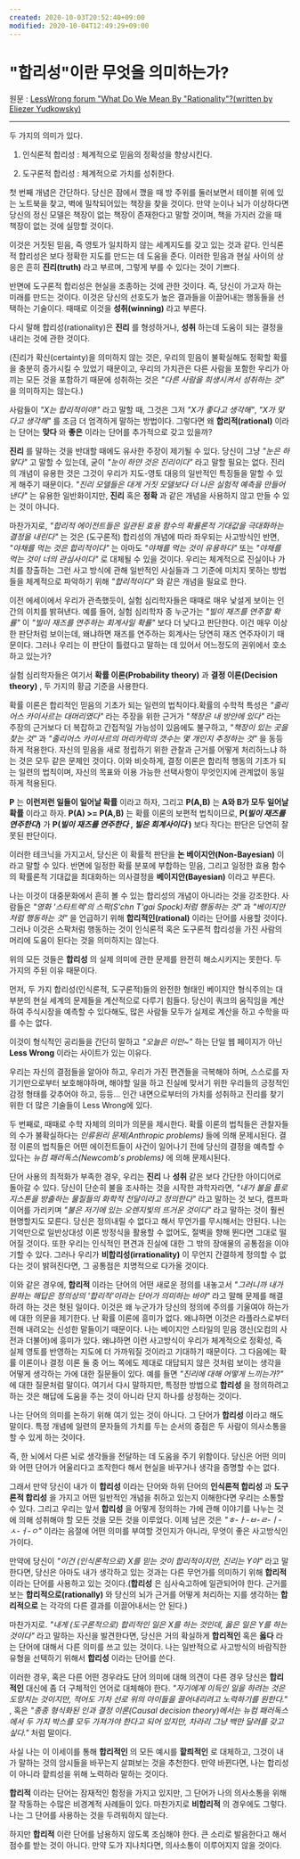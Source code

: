 ```yaml
---
created: 2020-10-03T20:52:40+09:00
modified: 2020-10-04T12:49:29+09:00
---
```


# "합리성"이란 무엇을 의미하는가?

원문 : [LessWrong forum "What Do We Mean By "Rationality"?(written by Eliezer Yudkowsky)](https://www.lesswrong.com/posts/RcZCwxFiZzE6X7nsv/what-do-we-mean-by-rationality-1)

-----------------

 
두 가지의 의미가 있다.

1. 인식론적 합리성 : 체계적으로 믿음의 정확성을 향상시킨다.

2. 도구론적 합리성 : 체계적으로 가치를 성취한다.

첫 번째 개념은 간단하다. 당신은 잠에서 깼을 때 방 주위를 둘러보면서 테이블 위에 있는 노트북을 찾고, 벽에 밀착되어있는 책장을 찾을 것이다. 만약 눈이나 뇌가 이상하다면 당신의 정신 모델은 책장이 없는 책장이 존재한다고 말할 것이며, 책을 가지러 갔을 때 책장이 없는 것에 실망할 것이다.

이것은 거짓된 믿음, 즉 영토가 일치하지 않는 세계지도를 갖고 있는 것과 같다. 인식론적 합리성은 보다 정확한 지도를 만드는 데 도움을 준다. 이러한 믿음과 현실 사이의 상응은 흔히 __진리(truth)__ 라고 부르며, 그렇게 부를 수 있다는 것이 기쁘다.

반면에 도구론적 합리성은 현실을 조종하는 것에 관한 것이다. 즉, 당신이 가고자 하는 미래를 만드는 것이다. 이것은 당신의 선호도가 높은 결과들을 이끌어내는 행동들을 선택하는 기술이다. 때때로 이것을 __성취(winning)__ 라고 부른다.

다시 말해 합리성(rationality)은 __진리__ 를 형성하거나, __성취__ 하는데 도움이 되는 결정을 내리는 것에 관한 것이다.

(진리가 확신(certainty)을 의미하지 않는 것은, 우리의 믿음이 불확실해도 정확할 확률을 충분히 증가시킬 수 있었기 때문이고, 우리의 가치관은 다른 사람을 포함한 우리가 아끼는 모든 것을 포함하기 때문에 성취하는 것은 *"다른 사람을 희생시켜서 성취하는 것"* 을 의미하지는 않는다.)

사람들이 *"X는 합리적이야!"* 라고 말할 때, 그것은 그저 *"X가 좋다고 생각해"*, *"X가 맞다고 생각해"* 를 조금 더 엄격하게 말하는 방법이다. 그렇다면 왜 __합리적(rational)__ 이라는 단어는 __맞다__ 와 __좋은__ 이라는 단어를 추가적으로 갖고 있을까?

__진리__ 를 말하는 것을 반대할 때에도 유사한 주장이 제기될 수 있다. 당신이 그냥 *"눈은 하얗다"* 고 말할 수 있는데, 굳이 *"눈이 하얀 것은 진리이다"* 라고 말할 필요는 없다. 진리의 개념이 유용한 것은 그것이 우리가 지도-영토 대응의 일반적인 특징들을 말할 수 있게 해주기 때문이다. *"진리 모델들은 대게 거짓 모델보다 더 나은 실험적 예측을 만들어낸다"* 는 유용한 일반화이지만, __진리__ 혹은 __정확__ 과 같은 개념을 사용하지 않고 만들 수 있는 것이 아니다.

마찬가지로, *"합리적 에이전트들은 일관된 효용 함수의 확률론적 기대값을 극대화하는 결정을 내린다"* 는 것은 (도구론적) 합리성의 개념에 따라 좌우되는 사고방식인 반면, *"야채를 먹는 것은 합리적이다"* 는 아마도 *"야채를 먹는 것이 유용하다"* 또는 *"야채를 먹는 것이 너의 관심사이다"* 로 대체될 수 있을 것이다. 우리는 체계적으로 진실이나 가치를 창출하는 그런 사고 방식에 관해 일반적인 사실들과 그 기준에 미치지 못하는 방법들을 체계적으로 파악하기 위해 *"합리적이다"* 와 같은 개념을 필요로 한다.

이전 에세이에서 우리가 관측했듯이, 실험 심리학자들은 때때로 매우 낯설게 보이는 인간의 이치를 밝혀낸다. 예를 들어, 실험 심리학자 중 누군가는 *"빌이 재즈를 연주할 확률"* 이 *"빌이 재즈를 연주하는 회계사일 확률"* 보다 더 낮다고 판단한다. 이건 매우 이상한 판단처럼 보이는데, 왜냐하면 재즈를 연주하는 회계사는 당연히 재즈 연주자이기 때문이다. 그러나 우리는 이 판단이 틀렸다고 말하는 데 있어서 어느정도의 권위에서 호소하고 있는가?

실험 심리학자들은 여기서 __확률 이론(Probability theory)__ 과 __결정 이론(Decision theory)__ , 두 가지의 황금 기준을 사용한다.

확률 이론은 합리적인 믿음의 기초가 되는 일련의 법칙이다.확률의 수학적 특성은 *"줄리어스 카이사르는 대머리였다"* 라는 주장을 위한 근거가 *"책장은 내 방안에 있다"* 라는 주장의 근거보다 더 복잡하고 간접적일 가능성이 있음에도 불구하고, *"책장이 있는 곳을 찾는 것"* 과 *"줄리어스 카이사르의 머리카락의 갯수는 몇 개인지 추정하는 것"* 을 동등하게 적용한다. 자신의 믿음을 새로 정립하기 위한 관찰과 근거를 어떻게 처리하느냐 하는 것은 모두 같은 문제인 것이다. 이와 비슷하게, 결정 이론은 합리적 행동의 기초가 되는 일련의 법칙이며, 자신의 목표와 이용 가능한 선택사항이 무엇인지에 관계없이 동일하게 적용된다.

__P__ 는 __이런저런 일들이 일어날 확률__ 이라고 하자, 그리고 **P(A,B)** 는 **A와 B가 모두 일어날 확률** 이라고 하자. **P(A) >= P(A,B)** 는 확률 이론의 보편적 법칙이므로, **P(_빌이 재즈를 연주한다_)** 가 **P(_빌이 재즈를 연주한다_ , _빌은 회계사이다_ )** 보다 작다는 판단은 당연히 잘못된 판단이다.

이러한 테크닉을 가지고서, 당신은 이 확률적 판단을 **논 베이지안(Non-Bayesian)** 이라고 말할 수 있다. 반면에 일정한 확률 분포에 부합하는 믿음, 그리고 일정한 효용 함수의 확률론적 기대값을 최대화하는 의사결정을 **베이지안(Bayesian)** 이라고 부른다.

나는 이것이 대중문화에서 흔히 볼 수 있는 합리성의 개념이 아니라는 것을 강조한다. 사람들은 *"영화 '스타트렉'의 스팍(S'chn T'gai Spock)처럼 행동하는 것"* 과 *"베이지안처럼 행동하는 것"* 을 언급하기 위해 __합리적인(rational)__ 이라는 단어를 사용할 것이다. 그러나 이것은 스팍처럼 행동하는 것이 인식론적 혹은 도구론적 합리성을 가진 사람의 머리에 도움이 된다는 것을 의미하지는 않는다.

위의 모든 것들은 __합리성__ 의 실제 의미에 관한 문제를 완전히 해소시키지는 못한다. 두 가지의 주된 이유 때문이다.

먼저, 두 가지 합리성(인식론적, 도구론적)들의 완전한 형태인 베이지안 형식주의는 대부분의 현실 세계의 문제들을 계산적으로 다루기 힘들다. 당신이 쿼크의 움직임을 계산하여 주식시장을 예측할 수 있다해도, 많은 사람들 모두가 실제로 계산을 하고 수학을 따를 수는 없다.

이것이 형식적인 공리들을 간단히 말하고 *"오늘은 이만~"* 하는 단일 웹 페이지가 아닌 __Less Wrong__ 이라는 사이트가 있는 이유다.

우리는 자신의 결점들을 알아야 하고, 우리가 가진 편견들을 극복해야 하며, 스스로를 자기기만으로부터 보호해야하며, 해야할 일을 하고 진실에 맞서기 위한 우리들의 긍정적인 감정 형태를 갖추어야 하고, 등등... 인간 내면으로부터의 가치를 성취하고 진리를 찾기 위한 더 많은 기술들이 Less Wrong에 있다.

두 번째로, 때때로 수학 자체의 의미가 의문을 제시한다. 확률 이론의 법칙들은 관찰자들의 수가 불확실하다는 _인류원리 문제(Anthropic problems)_ 들에 의해 문제시된다. 결정 이론의 법칙들은 어떤 에이전트들이 사건이 일어나기 전에 당신의 결정을 예측할 수 있다는 *뉴컴 패러독스(Newcomb's problems)* 에 의해 문제시된다.

단어 사용의 최적화가 부족한 경우, 우리는 **진리** 나 **성취** 같은 보다 간단한 아이디어로 돌아갈 수 있다. 당신이 단순히 불을 조사하는 것을 시작한 과학자라면, *"내가 불을 플로지스톤을 방출하는 물질들의 화학적 전달이라고 정의한다"* 라고 말하는 것 보다, 캠프파이어를 가리키며 *"불은 저기에 있는 오렌지빛의 뜨거운 것이다"* 라고 말하는 것이 훨씬 현명할지도 모른다. 당신은 정의내릴 수 없다고 해서 무언가를 무시해서는 안된다. 나는 기억만으로 일반상대성 이론 방정식을 활용할 수 없어도, 절벽을 향해 뛴다면  그대로 떨어질 것이다. 또한 우리는 인식적인 편견과 진실에 대한 그 밖의 장애물의 공통점을 이야기할 수 있다. 그러나 우리가 __비합리성(irrationality)__ 이 무언지 간결하게 정의할 수 없다는 것이 밝혀진다면, 그 공통점은 치명적으로 다가올 것이다.

이와 같은 경우에, __합리적__ 이라는 단어의 어떤 새로운 정의를 내놓고서 *"그러니까 내가 원하는 해답은 정의상의 '합리적'이라는 단어가 의미하는 바야"* 라고 말해 문제를 해결하려 하는 것은 헛된 일이다. 이것은 왜 누군가가 당신의 정의에 주의를 기울여야 하는가에 대한 의문을 제기한다. 난 확률 이론에 흥미가 없다. 왜냐하면 이것은 라플라스로부터 전해 내려오는 신성한 말들이기 때문이다. 나는 베이지안 스타일의 믿음 갱신(오컴의 사전과 더불어)에 흥미가 있다. 왜냐하면 이런 사고방식이 우리가 체계적으로 정확성, 즉 실제 영토를 반영하는 지도에 더 가까워질 것이라고 기대하기 때문이다. 그 다음에는 확률 이론이나 결정 이론 둘 중 어느 쪽에도 제대로 대답되지 않은 것처럼 보이는 생각을 어떻게 생각하는 가에 대한 질문들이 있다. 예를 들면 *"진리에 대해 어떻게 느끼는가?"* 에 대한 질문처럼 말이다. 여기서 다시 말하지만, 특정한 방법으로 __합리성__ 을 정의하려고 하는 것은 해답에 도움을 주는 것이 아니라 단지 하나를 상정하는 것이다.

나는 단어의 의미를 논하기 위해 여기 있는 것이 아니다. 그 단어가 __합리성__ 이라고 해도 말이다. 특정 개념에 일련의 문자들의 가치를 두는 순서의 중점은 두 사람이 의사소통을 할 수 있게 하는 것이다.

즉, 한 뇌에서 다른 뇌로 생각들을 전달하는 데 도움을 주기 위함이다. 당신은 어떤 의미와 어떤 단어가 어울리다고 조작한다 해서 현실을 바꾸거나 생각을 증명할 수는 없다.

그래서 만약 당신이 내가 이 __합리성__ 이라는 단어와 하위 단어의 __인식론적 합리성__ 과 __도구론적 합리성__ 을 가지고 어떤 일반적인 개념을 취하고 있는지 이해한다면 우리는 소통할 수 있다. 그리고 우리는 앞서 __합리성__ 을 어떻게 정의하는 가에 관해 이야기를 나누는 것에 의해 성취해야 할 모든 것을 모든 것을 이루었다. 이제 남은 것은 *"ㅎ-ㅏ-ㅂ-ㄹ-ㅣ-ㅅ-ㅓ-ㅇ"* 이라는 음절에 어떤 의미를 부여할 것인지가 아니라, 무엇이 좋은 사고방식인가이다.

만약에 당신이 *"이건 (인식론적으로) X를 믿는 것이 합리적이지만, 진리는 Y야"* 라고 말한다면, 당신은 아마도 내가 생각하고 있는 것과는 다른 무언가를 의미하기 위해 __합리적__ 이라는 단어를 사용하고 있는 것이다.(__합리성__ 은 심사숙고하에 일관되어야 한다. 근거를 보는 __합리적으로(rationally)__ 와 당신의 뇌가 근거를 어떻게 처리하는 지를 생각하는 __합리적으로__ 는 각각의 다른 결과를 이끌어내서는 안 된다.)

마찬가지로. *"내게 (도구론적으로) 합리적인 일은 X를 하는 것인데, 옳은 일은 Y를 하는 것이다"* 라고 말하는 자신을 발견한다면, 당신은 거의 확실하게 __합리적인__ 혹은 __옳다__ 라는 단어에 대해서 다른 의미를 쓰고 있는 것이다. 나는 일반적으로 사고방식의 바람직한 유형을 선택하기 위해서 __합리성__ 이라는 단어를 쓴다. 

이러한 경우, 혹은 다른 어떤 경우라도 단어 의미에 대해 의견이 다른 경우 당신은 __합리적인__ 대신에 좀 더 구체적인 언어로 대체해야 한다. *"자기에게 이득인 일을 하려는 것은 도망치는 것이지만, 적어도 기차 선로 위의 아이들을 끌어내리려고 노력하기를 원한다."* , 혹은 *"종종 형식화된 인과 결정 이론(Causal decision theory)에서는 뉴컴  패러독스에서 두 가지 박스를 모두 가져가야 한다고 되어 있지만, 차라리 그냥 백만 달러를 갖고 싶다."* 처럼 말이다.

사실 나는 이 이세이를 통해 __합리적인__ 의 모든 예시를 __핱릐적인__ 로 대체하고, 그것이 내가 말하는 것의 암시들을 바꾸는지 살펴보는 것을 추천한다. 만약 바뀐다면, 나는 합리성이 아니라 핱릐성을 위해 노력하라 말하는 것이다.

__합리적__ 이라는 단어는 잠재적인 함정을 가지고 있지만, 그 단어가 나의 의사소통을 위해 잘 작동하는 수많은 비경계적 사례들이 있다. 마찬가지로 __비합리적__ 의 경우에도 그렇다. 나는 그 단어를 사용하는 것을 두려워하지 않는다.

하지만 __합리적__ 이란 단어를 남용하지 않도록 조심해야 한다.  큰 소리로 발음한다고 해서 점수를 받는 것이 아니다. 만약 도가 지나치다면, 의사소통이 이루어지지 않을 것이다.